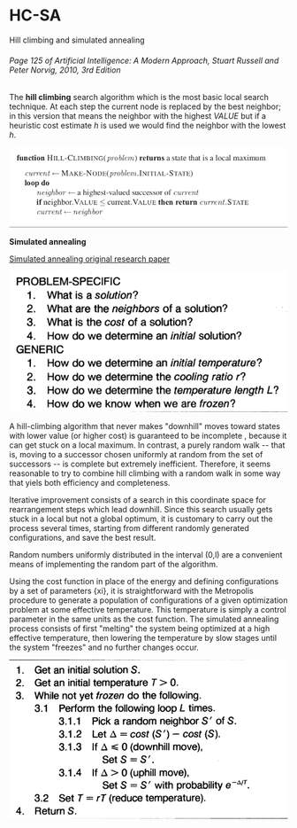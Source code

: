 # HC-SA
Hill climbing and simulated annealing

###### Page 125 of Artificial Intelligence: A Modern Approach, Stuart Russell and Peter Norvig, 2010, 3rd Edition



The **hill climbing** search algorithm which is the most basic local search technique. 
At each step the current node is replaced by the best neighbor; 
in this version that means the neighbor with the highest <i>VALUE</i> but if a heuristic cost estimate 
<i>h</i> is used we would find the neighbor with the lowest <i>h</i>.
  

![Alt text](ss_1.png?raw=true "HC-Alg")


**Simulated annealing**

<a href="https://faculty.washington.edu/aragon/pubs/annealing-pt1.pdf"> Simulated annealing original research paper </a>

![Alt text](ss_3.png?raw=true "HC-Alg")


A hill-climbing algorithm that never makes "downhill" moves toward states with lower value (or higher cost) is guaranteed to be incomplete
, because it can get stuck on a local maximum. In contrast,
a purely random walk -- that is, moving to a successor chosen uniformly at random from the set of successors -- is complete but extremely inefficient.
Therefore, it seems reasonable to try to combine hill climbing with a random walk in some way that yiels both efficiency and completeness.

Iterative improvement consists of a search in this coordinate space for rearrangement steps which lead downhill. 
Since this search usually gets stuck in a local but not a global optimum, it is customary 
to carry out the process several times, starting from different randomly generated configurations, and save the
 best result.
 
 Random numbers uniformly distributed in the interval (0,l) are a convenient means of implementing the random part of the algorithm.
 
 Using the cost function in place of the energy and defining configurations by a set of parameters {xi}, it is straightforward with the Metropolis procedure 
 to generate a population of configurations of a given optimization problem at some effective temperature. 
 This temperature is simply a control parameter in the same units as the cost function. The simulated annealing process consists of first "melting" the system being optimized at a high effective temperature, then lowering the temperature by slow stages until the system "freezes" and no further changes occur.
 
 ![Alt text](ss_2.png?raw=true "HC-Alg")

 